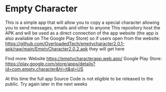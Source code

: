 # Empty Character


This is a simple app that will allow you to copy a special character allowing you to send messages, emails and other to anyone
This repository host the APK and will be used as a direct connection of the app website (the app is also available on The Google Play Store) so if users open from the website: https://github.com/OverloadedTech/emptycharacter2.0.1-apk/raw/main/EmptyCharacter2.0.2.apk they will get here

Find more: Website https://emptycharacterapp.web.app/ Google Play Store: https://play.google.com/store/apps/details?id=com.empty.character&hl=it&gl=US

At this time the full app Source Code is not eligible to be released to the public. Try again later in the next weeks
